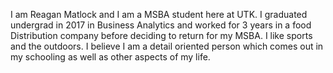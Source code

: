 I am Reagan Matlock and I am a MSBA student here at UTK. I graduated undergrad in 2017 in Business Analytics and worked for 3 years in a food Distribution company before deciding to return for my MSBA. I like sports and the outdoors. I believe I am a detail oriented person which comes out in my schooling as well as other aspects of my life.
